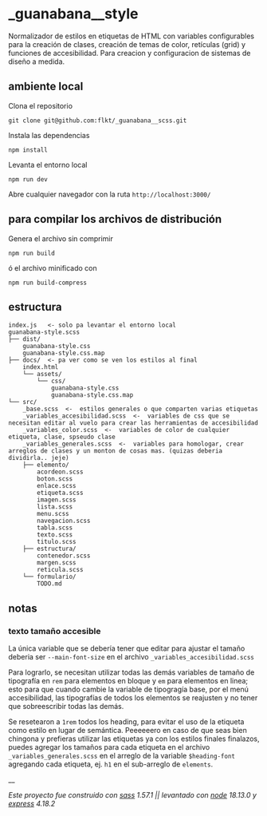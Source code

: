 # _guanabana__style

Normalizador de estilos en etiquetas de HTML con variables configurables para la creación de clases, creación de temas de color, retículas (grid) y funciones de accesibilidad. 
Para creacion y configuracion de sistemas de diseño a medida.




## ambiente local
Clona el repositorio
```ssh
git clone git@github.com:flkt/_guanabana__scss.git
```

Instala las dependencias
```ssh
npm install
```

Levanta el entorno local
```ssh
npm run dev
```

Abre cualquier navegador con la ruta `http://localhost:3000/`




## para compilar los archivos de distribución

Genera el archivo sin comprimir
```ssh
npm run build
```

ó el archivo minificado con

```ssh
npm run build-compress
```




## estructura

```text
index.js   <- solo pa levantar el entorno local
guanabana-style.scss  
├── dist/
    guanabana-style.css
    guanabana-style.css.map
├── docs/  <- pa ver como se ven los estilos al final
    index.html
    └── assets/
        └── css/
            guanabana-style.css
            guanabana-style.css.map
└── src/
    _base.scss  <-  estilos generales o que comparten varias etiquetas
    _variables_accesibilidad.scss  <-  variables de css que se necesitan editar al vuelo para crear las herramientas de accesibilidad
    _variables_color.scss  <-  variables de color de cualquier etiqueta, clase, spseudo clase
    _variables_generales.scss  <-  variables para homologar, crear arreglos de clases y un monton de cosas mas. (quizas deberia dividirla.. jeje)
    ├── elemento/
        acordeon.scss
        boton.scss
        enlace.scss
        etiqueta.scss
        imagen.scss
        lista.scss
        menu.scss
        navegacion.scss
        tabla.scss
        texto.scss
        titulo.scss
    ├── estructura/
        contenedor.scss
        margen.scss
        reticula.scss
    └── formulario/
        TODO.md
```



## notas

### texto tamaño accesible
La única variable que se debería tener que editar para ajustar el tamaño deberia ser `--main-font-size` en el archivo `_variables_accesibilidad.scss`

Para lograrlo, se necesitan utilizar todas las demás variables de tamaño de tipografía en `rem` para elementos en bloque y `em` para elementos en linea; esto para que cuando cambie la variable de tipogragía base, por el menú accesibilidad, las tipografías de todos los elementos se reajusten y no tener que sobreescribir todas las demás.

Se resetearon a `1rem` todos los heading, para evitar el uso de la etiqueta como estilo en lugar de semántica. Peeeeeero en caso de que seas bien chingona y prefieras utilizar las etiquetas ya con los estilos finales finalazos, puedes agregar los tamaños para cada etiqueta en el archivo `_variables_generales.scss` en el arreglo de la variable `$heading-font` agregando cada etiqueta, ej. `h1` en el sub-arreglo de `elements`.




__

*Este proyecto fue construido con [sass](https://sass-lang.com/dart-sass) 1.57.1 || levantado con [node](https://nodejs.org/en/) 18.13.0 y [express](https://expressjs.com/) 4.18.2*
